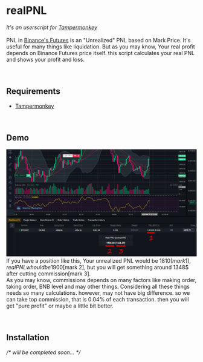 # realPNL
*It's an userscript for [Tampermonkey](https://www.tampermonkey.net/)*  
<br/>
PNL in [Binance's Futures](https://www.binance.com/en/futures/) is an "Unrealized" PNL based on Mark Price. It's useful for many things like liquidation.
But as you may know, Your real profit depends on Binance Futures price itself. this script calculates your real PNL and shows your profit and loss.  
<br/><br/>
## Requirements
- [Tampermonkey](https://www.tampermonkey.net/)  
<br/><br/>
## Demo
![Image of Yaktocat](https://raw.githubusercontent.com/zargaripour/realPNL/master/demo.png)
If you have a position like this, Your unrealized PNL would be 1810$[mark 1], real PNL whould be 1900$[mark 2], but you will get something around 1348$ after cutting commission[mark 3].  
As you may know, commissions depends on many factors like making order, taking order, BNB level and may other things. Considering all these things needs so many calculations. however, may not have big difference. so we can take top commission, that is 0.04% of each transaction. then you will get "pure profit" or maybe a little bit better.  
<br/><br/>
## Installation
*/\* will be completed soon... \*/*
